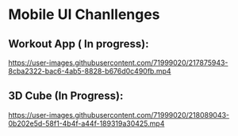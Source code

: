 # Mobile UI Chanllenges

## Workout App ( In progress):

https://user-images.githubusercontent.com/71999020/217875943-8cba2322-bac6-4ab5-8828-b676d0c490fb.mp4


## 3D Cube (In Progress):


https://user-images.githubusercontent.com/71999020/218089043-0b202e5d-58f1-4b4f-a44f-189319a30425.mp4


